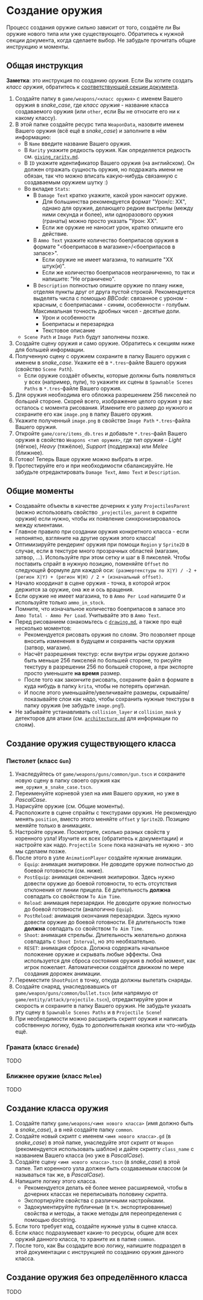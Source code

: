 # Создание оружия

Процесс создания оружие сильно зависит от того, создаёте ли Вы оружие нового типа или уже существующего. Обратитесь к нужной секции документа, когда сделаете выбор. Не забудьте прочитать общие инструкцию и моменты.

## Общая инструкция

**Заметка**: это инструкция по созданию *оружия*. Если Вы хотите создать *класс оружия*, обратитесь к [соответствующей секции документа](#создание-класса-оружия).

1. Создайте папку в `game/weapons/<класс оружия>` с именем Вашего оружия в *snake_case*, где *класс оружия* - название класса создаваемого оружия (или `other`, если Вы не относите его ни к какому классу).
2. В этой папке создайте ресурс типа `WeaponData`, назовите именем Вашего оружия (всё ещё в *snake_case*) и заполните в нём информацию:
    - В `Name` введите название Вашего оружия.
    - В `Rarity` укажите редкость оружия. Как определяется редкость см. [`giving_rarity.md`](./giving_rarity.md#оружия).
    - В `ID` укажите идентификатор Вашего оружия (на английском). Он должен отражать сущность оружия, но подражать имени не обязан, так что можно вписать какую-нибудь связанную с создаваемым оружием шутку :)
    - Во вкладке `Stats`:
        - В `Damage Text` кратко укажите, какой урон наносит оружие.
            - Для большинства рекомендуется формат "Урон/с: ХХ", однако для оружия, делающего редкие выстрелы (между ними секунда и более), или одноразового оружия (гранаты) можно просто указать "Урон: ХХ".
            - Если же оружие не наносит урон, кратко опишите его действие.
        - В `Ammo Text` укажите количество боеприпасов оружия в формате "<боеприпасов в магазине>/<боеприпасов в запасе>".
            - Если оружие не имеет магазина, то напишите "ХХ штук(и)".
            - Если же количество боеприпасов неограниченно, то так и напишите: "Не ограничено".
        - В `Description` полностью опишите оружие по плану ниже, отделяя пункты друг от друга пустой строкой. Рекомендуется выделять числа с помощью *BBCode*: связанное с уроном - красным, с боеприпасами - синим, особенности - голубым. Максимальная точность дробных чисел - десятые доли.
            - Урон и особенности
            - Боеприпасы и перезарядка
            - Текстовое описание
    - `Scene Path` и `Image Path` будут заполнены позже.
3. Создайте сцену оружия и само оружие. Обратитесь к секциям ниже для большей информации.
4. Полученную сцену с оружием сохраните в папку Вашего оружия с именем в *snake_case*. Укажите её в `*.tres`-файле Вашего оружия (свойство `Scene Path`).
    - Если оружие создаёт объекты, которые должны быть появляться у всех (например, пули), то укажите их сцены в `Spawnable Scenes Paths` в `*.tres`-файле Вашего оружия.
5. Для оружия необходима его обложка разрешением 256 пикселей по *большей* стороне. Скорей всего, изображение целого оружия у вас осталось с момента рисования. Измените его размер до нужного и сохраните его как `image.png` в папку Вашего оружия.
6. Укажите полученный `image.png` в свойстве `Image Path` `*.tres`-файла Вашего оружия.
7. Откройте `game/core/items_db.tres` и добавьте `*.tres`-файл Вашего оружия в свойство `Weapons <тип оружия>`, где *тип оружия* - *Light* (лёгкое), *Heavy* (тяжёлое), *Support* (поддержка) или *Melee* (ближнее).
8. Готово! Теперь Ваше оружие можно выбрать в игре.
9. Протестируйте его и при необходимости сбалансируйте. Не забудьте отредактировать `Damage Text`, `Ammo Text` и `Description`.

## Общие моменты

- Создавайте объекты в качестве дочерних к узлу `ProjectilesParent` (можно использовать свойство `_projectiles_parent` в скрипте оружия) если нужно, чтобы их появление синхронизировалось между клиентами.
- Главное правило при создании оружия конкретного класса - если непонятно, взгляните на другие оружия этого класса!
- Оптимизируйте рендеринг оружия при помощи `Region` у `Sprite2D` в случае, если в текстуре много прозрачных областей (магазин, затвор, ...). Используйте при этом сетку и шаг в 8 пикселей. Чтобы поставить спрайт в нужную позицию, поменяйте `Offset` по следующей формуле для каждой оси: `(размертекстуры по X|Y) / -2 + (регион X|Y) + (регион W|H) / 2 + (изначальный offset)`.
- Начало координат в сцене оружия - точка, в которой игрок держится за оружие, она же и ось вращения.
- Если оружие не имеет магазина, то в `Ammo Per Load` напишите 0 и используйте только `ammo_in_stock`.
- Помните, что изначальное количество боеприпасов в запасе это `Ammo Total - Ammo Per Load`. Учитывайте это в `Ammo Text`.
- Перед рисованием ознакомьтесь с [`drawing.md`](./drawing.md), а также про ещё несколько моментов:
    - Рекомендуется рисовать оружия по слоям. Это позволяет проще вносить изменения в будущем и сохранять части оружия (затвор, магазин).
    - Насчёт разрешения текстур: если внутри игры оружие должно быть меньше 256 пикселей по большей стороне, то рисуйте текстуру в разрешении 256 по большей стороне, а при экспорте просто уменьшите **на время** размер.
    - После того как закончите рисовать, сохраните файл в формате в куда нибудь в папку `krita`, чтобы не потерять оригинал.
    - И после этого уменьшайте/увеличивайте размеры, скрывайте/показывайте слои как надо, чтобы сохранить нужные текстуры в папку оружия (не забудьте `image.png`!).
- Не забывайте устанавливать `collision_layer` и `collision_mask` у детекторов для атаки (см. [`architecture.md`](../architecture.md#физика) для информации по слоям).

## Создание оружия существующего класса

### Пистолет (класс `Gun`)

1. Унаследуйтесь от `game/weapons/guns/common/gun.tscn` и сохраните новую сцену в папку своего оружия как `имя_оружия_в_snake_case.tscn`.
2. Переименуйте корневой узел на имя Вашего оружия, но уже в *PascalCase*.
3. Нарисуйте оружие (см. Общие моменты).
4. Расположите в сцене спрайты с текстурами оружия. Не рекомендую менять `position`, вместо этого меняйте `offset` у `Sprite2D`. Позицию меняйте только в анимациях.
5. Настройте оружие. Посмотрите, сколько разных свойств у коренного узла! Изучите их всех (обратитесь к документации) и настройте как надо. `Projectile Scene` пока назначать не нужно - это мы сделаем позже.
6. После этого в узле `AnimationPlayer` создайте нужные анимации.
    - `Equip`: анимация экипировки. Не доводите оружие полностью до боевой готовности (см. ниже).
    - `PostEquip`: анимация окончания экипировки. Здесь нужно довести оружие до боевой готовности, то есть отсутствия отклонения от линии прицела. Её длительность **должна** совпадать со свойством `To Aim Time`.
    - `Reload`: анимация перезарядки. Не доводите оружие полностью до боевой готовности (аналогично `Equip`).
    - `PostReload`: анимация окончания перезарядки. Здесь нужно довести оружие до боевой готовности. Её длительность тоже **должна** совпадать со свойством `To Aim Time`.
    - `Shoot`: анимация стрельбы. Длительность желательно должна совпадать с `Shoot Interval`, но это необязательно.
    - `RESET`: анимация сброса. Должна содержать начальное положение оружие и скрывать любые эффекты. Она используется для сброса состояния оружия в любой момент, как игрок пожелает. Автоматически создаётся движком по мере создания дорожек анимации.
7. Переместите `ShootPoint` в точку, откуда должны вылетать снаряды.
8. Создайте снаряд, унаследовавшись от `game/weapon/guns/common/bullet.tscn` (или напрямую от `game/entity/attack/projectile.tscn`), отредактируйте урон и скорость и сохраните в папку Вашего оружия. Не забудьте указать эту сцену в `Spawnable Scenes Paths` и в `Projectile Scene`!
9. При необходимости можно расширить скрипт оружия и написать собственную логику, будь то дополнительная кнопка или что-нибудь ещё.

### Граната (класс `Grenade`)

TODO

### Ближнее оружие (класс `Melee`)

TODO

## Создание класса оружия

1. Создайте папку `game/weapons/<имя нового класса>` (имя должно быть в *snake_case*), а в ней создайте папку `common`.
2. Создайте новый скрипт с именем `<имя нового класса>.gd` (в *snake_case*) в этой папке, унаследуйте этот скрипт от `Weapon` (рекомендуется использовать шаблон) и дайте скрипту `class_name` с названием Вашего класса (но уже в *PascalCase*).
3. Создайте сцену `<имя нового класса>.tscn` (в *snake_case*) в этой папке. Тип коренного узла должен быть создаваемым классом (и называться так же, в *PascalCase*).
4. Напишите логику этого класса.
    - Рекомендуется делать её более менее расширяемой, чтобы в дочерних классах не переписывать половину скрипта.
    - Экспортируйте свойства с различными настройками.
    - Задокументируйте публичные (в т.ч. экспортированные) свойства и методы, а также методы для переопределения с помощью docstring.
5. Если того требует код, создайте нужные узлы в сцене класса.
6. Если класс подразумевает какие-то ресурсы, общие для всех оружий данного класса, то храните их в папке `common`.
7. После того, как Вы создадите всю логику, напишите подраздел в этой документации с инструкцией по созданию оружия данного класса.

## Создание оружия без определённого класса

TODO
